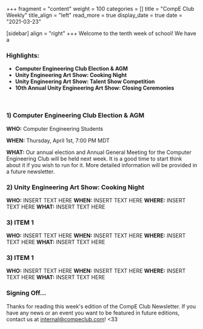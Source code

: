 +++
fragment = "content"
weight = 100
categories = []
title = "CompE Club Weekly"
title_align = "left"
read_more = true
display_date = true
date = "2021-03-23"

[sidebar]
align = "right"
+++
Welcome to the tenth week of school! We have a 
<br/>

### Highlights:
* **Computer Engineering Club Election & AGM**
* **Unity Engineering Art Show: Cooking Night**
* **Unity Engineering Art Show: Talent Show Competition**
* **10th Annual Unity Engineering Art Show: Closing Ceremonies**
<br/>

### 1)  Computer Engineering Club Election & AGM

**WHO:** Computer Engineering Students

**WHEN:** Thursday, April 1st, 7:00 PM MDT 

**WHAT:** Our annual election and Annual General Meeting for the Computer Engineering Club will be held next week. It is a good time to start think about it if you wish to run for it. More detailed information will be provided in a future newsletter.
<br/>

### 2)  Unity Engineering Art Show: Cooking Night
<!--
Note, not all of these fields (who, what, etc.) are necessary.
Remove unnecessary fields. Remove this comment as well.
-->
**WHO:** INSERT TEXT HERE
**WHEN:**  INSERT TEXT HERE
**WHERE:** INSERT TEXT HERE
**WHAT:** INSERT TEXT HERE
<br/>

### 3)  ITEM 1
<!--
Note, not all of these fields (who, what, etc.) are necessary.
Remove unnecessary fields. Remove this comment as well.
-->
**WHO:** INSERT TEXT HERE
**WHEN:**  INSERT TEXT HERE
**WHERE:** INSERT TEXT HERE
**WHAT:** INSERT TEXT HERE
<br/>

### 3)  ITEM 1
<!--
Note, not all of these fields (who, what, etc.) are necessary.
Remove unnecessary fields. Remove this comment as well.
-->
**WHO:** INSERT TEXT HERE
**WHEN:**  INSERT TEXT HERE
**WHERE:** INSERT TEXT HERE
**WHAT:** INSERT TEXT HERE
<br/>

### Signing Off...
Thanks for reading this week's edition of the CompE Club Newsletter.  If you have any news or an event you want to be featured in future editions, contact us at [internal@compeclub.com](mailto:internal@compeclub.com)! <33


